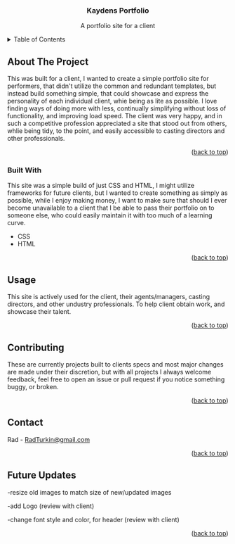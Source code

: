 <a name="readme-top"></a>



<div align="center">
  <a href="https://www.kaydenkoshelev.netlify.app">
   <!-- <img src="images/logo.png" alt="Logo" width="80" height="80"> -->
  </a>

  <h3 align="center">Kaydens Portfolio</h3>

  <p align="center">
    A portfolio site for a client
  </p>
</div>



<!-- TABLE OF CONTENTS -->
<details>
  <summary>Table of Contents</summary>
  <ol>
    <li>
      <a href="#about-the-project">About The Project</a>
      <ul>
        <li><a href="#built-with">Built With</a></li>
      </ul>
    </li>
    <li><a href="#usage">Usage</a></li>
    <li><a href="#contributing">Contributing</a></li>
    <li><a href="#contact">Contact</a></li>
    <li><a href="#future">Future Updates</a></li>
  </ol>
</details>



<!-- ABOUT THE PROJECT -->
## About The Project


This was built for a client, I wanted to create a simple portfolio site for performers, that didn't utilize the common and redundant templates,
but instead build something simple, that could showcase and express the personality of each individual client, whie being as lite as possible.
I love finding ways of doing more with less, continually simplifying without loss of functionality, and improving load speed.
The client was very happy, and in such a competitive profession appreciated a site that stood out from others, whlie being tidy, to the point, 
and easily accessible to casting directors and other professionals.

<p align="right">(<a href="#readme-top">back to top</a>)</p>



### Built With

This site was a simple build of just CSS and HTML, I might utilize frameworks for future clients, but I wanted to create something as simply as possible, 
while I enjoy making money, I want to make sure that should I ever become unavailable to a client that I be able to pass their portfolio on to someone else, 
who could easily maintain it with too much of a learning curve.

* CSS
* HTML

<p align="right">(<a href="#readme-top">back to top</a>)</p>


## Usage

This site is actively used for the client, their agents/managers, casting directors, and other undustry professionals.
To help client obtain work, and showcase their talent.

<p align="right">(<a href="#readme-top">back to top</a>)</p>


<!-- CONTRIBUTING -->
## Contributing

These are currently projects built to clients specs and most major changes are made under their discretion, 
but with all projects I always welcome feedback, feel free to open an issue or pull request if you notice something buggy, or broken.

<p align="right">(<a href="#readme-top">back to top</a>)</p>


<!-- CONTACT -->
## Contact

Rad - RadTurkin@gmail.com

<p align="right">(<a href="#readme-top">back to top</a>)</p>


<!-- chnages/updates to be made -->
## Future Updates

-resize old images to match size of new/updated images<br>

-add Logo (review with client)<br>

-change font style and color, for header (review with client)

<p align="right">(<a href="#readme-top">back to top</a>)</p>
